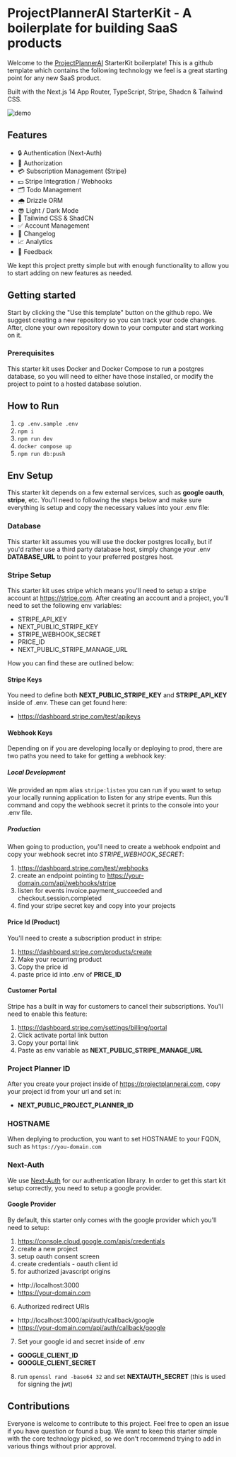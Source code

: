 # ProjectPlannerAI StarterKit - A boilerplate for building SaaS products

Welcome to the [ProjectPlannerAI](https://projectplannerai.com) StarterKit boilerplate! This is a github template which contains the following technology we feel is a great starting point for any new SaaS product.

Built with the Next.js 14 App Router, TypeScript, Stripe, Shadcn & Tailwind CSS.

![demo](https://github.com/webdevcody/ppai-next-starter/assets/39573679/46f68cfd-5f85-4150-ace6-5a140ac5a3a5)

## Features

- 🔒 Authentication (Next-Auth)
- 🚨 Authorization
- 💳 Subscription Management (Stripe)
- 💵 Stripe Integration / Webhooks
- 🗂️ Todo Management
- 🌧️ Drizzle ORM
- 😎 Light / Dark Mode
- 🌟 Tailwind CSS & ShadCN
- ✅ Account Management
- 🔁 Changelog
- 📈 Analytics
- 💬 Feedback

We kept this project pretty simple but with enough functionality to allow you to start adding on new features as needed.

## Getting started

Start by clicking the "Use this template" button on the github repo. We suggest creating a new repository so you can track your code changes. After, clone your own repository down to your computer and start working on it.

### Prerequisites

This starter kit uses Docker and Docker Compose to run a postgres database, so you will need to either have those installed, or modify the project to point to a hosted database solution.

## How to Run

1. `cp .env.sample .env`
2. `npm i`
3. `npm run dev`
4. `docker compose up`
5. `npm run db:push`

## Env Setup

This starter kit depends on a few external services, such as **google oauth**, **stripe**, etc. You'll need to following the steps below and make sure everything is setup and copy the necessary values into your .env file:

### Database

This starter kit assumes you will use the docker postgres locally, but if you'd rather use a third party database host, simply change your .env **DATABASE_URL** to point to your preferred postgres host.

### Stripe Setup

This starter kit uses stripe which means you'll need to setup a stripe account at https://stripe.com. After creating an account and a project, you'll need to set the following env variables:

- STRIPE_API_KEY
- NEXT_PUBLIC_STRIPE_KEY
- STRIPE_WEBHOOK_SECRET
- PRICE_ID
- NEXT_PUBLIC_STRIPE_MANAGE_URL

How you can find these are outlined below:

#### Stripe Keys

You need to define both **NEXT_PUBLIC_STRIPE_KEY** and **STRIPE_API_KEY** inside of .env. These can get found here:

- https://dashboard.stripe.com/test/apikeys

#### Webhook Keys

Depending on if you are developing locally or deploying to prod, there are two paths you need to take for getting a webhook key:

##### Local Development

We provided an npm alias `stripe:listen` you can run if you want to setup your locally running application to listen for any stripe events. Run this command and copy the webhook secret it prints to the console into your .env file.

##### Production

When going to production, you'll need to create a webhook endpoint and copy your webhook secret into _STRIPE_WEBHOOK_SECRET_:

1. https://dashboard.stripe.com/test/webhooks
2. create an endpoint pointing to https://your-domain.com/api/webhooks/stripe
3. listen for events invoice.payment_succeeded and checkout.session.completed
4. find your stripe secret key and copy into your projects

#### Price Id (Product)

You'll need to create a subscription product in stripe:

1. https://dashboard.stripe.com/products/create
2. Make your recurring product
3. Copy the price id
4. paste price id into .env of **PRICE_ID**

#### Customer Portal

Stripe has a built in way for customers to cancel their subscriptions. You'll need to enable this feature:

1. https://dashboard.stripe.com/settings/billing/portal
2. Click activate portal link button
3. Copy your portal link
4. Paste as env variable as **NEXT_PUBLIC_STRIPE_MANAGE_URL**

### Project Planner ID

After you create your project inside of https://projectplannerai.com, copy your project id from your url and set in:

- **NEXT_PUBLIC_PROJECT_PLANNER_ID**

### HOSTNAME

When deplying to production, you want to set HOSTNAME to your FQDN, such as `https://you-domain.com`

### Next-Auth

We use [Next-Auth](https://next-auth.js.org/) for our authentication library. In order to get this start kit setup correctly, you need to setup a google provider.

#### Google Provider

By default, this starter only comes with the google provider which you'll need to setup:

1. https://console.cloud.google.com/apis/credentials
2. create a new project
3. setup oauth consent screen
4. create credentials - oauth client id
5. for authorized javascript origins

- http://localhost:3000
- https://your-domain.com

6. Authorized redirect URIs

- http://localhost:3000/api/auth/callback/google
- https://your-domain.com/api/auth/callback/google

7. Set your google id and secret inside of .env

- **GOOGLE_CLIENT_ID**
- **GOOGLE_CLIENT_SECRET**

8. run `openssl rand -base64 32` and set **NEXTAUTH_SECRET** (this is used for signing the jwt)

## Contributions

Everyone is welcome to contribute to this project. Feel free to open an issue if you have question or found a bug. We want to keep this starter simple with the core technology picked, so we don't recommend trying to add in various things without prior approval.
